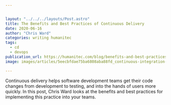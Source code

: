 ```yaml
---


layout: "../../../layouts/Post.astro"
title: The Benefits and Best Practices of Continuous Delivery
date: 2020-06-16
author: "Chris Ward"
categories: writing humanitec
tags: 
  - cd
  - devops
publication_url: https://humanitec.com/blog/benefits-and-best-practices-of-continuous-delivery
image: images/articles/5eecbfdae75ba6808aba88fd_continuous-integration-vs-continuous-delivery-vs-continuous-deployment-humanitec.png

---
```

Continuous delivery helps software development teams get their code changes from development to testing, and into the hands of users more quickly. In this post, Chris Ward looks at the benefits and best practices for implementing this practice into your teams.